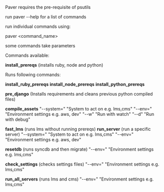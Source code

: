Paver requires the pre-requisite of psutils

run paver --help for a list of commands

run individual commands using:

paver <command_name>

some commands take parameters


Commands available:

**install_prereqs** (installs ruby, node and python)

Runs following commands:

**install_ruby_prereqs**
**install_node_prereqs**
**install_python_prereqs**

**pre_django**  (Installs requirements and cleans previous python compiled files)

**compile_assets**
    "--system=" "System to act on e.g. lms,cms"
    "--env=" "Environment settings e.g. aws, dev"
    "--w" "Run with watch"
    "--d" "Run with debug"

**fast_lms** (runs lms without running prereqs)
**run_server** (run a specific server)
    "--system=" "System to act on e.g. lms,cms"
    "--env=" "Environment settings e.g. aws, dev"

**resetdb** (runs syncdb and then migrate)
    "--env=" "Environment settings e.g. lms,cms"

**check_settings** (checks settings files)
    "--env=" "Environment settings e.g. lms,cms"

**run_all_servers** (runs lms and cms)
    "--env=" "Environment settings e.g. lms,cms"